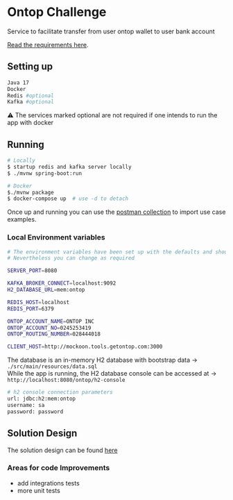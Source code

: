 # Ontop Challenge
Service to facilitate transfer from user ontop wallet to user bank account

[Read the
requirements here](./docs/ontop-challenge.pdf).

## Setting up
```bash
Java 17
Docker
Redis #optional
Kafka #optional
```
⚠ The services marked optional are not required if one intends to run the app with docker

## Running

```bash
# Locally
$ startup redis and kafka server locally
$ ./mvnw spring-boot:run

# Docker
$./mvnw package
$ docker-compose up  # use -d to detach
```

Once up and running you can use the [postman collection](./docs/postman_collection.json) to import use case
examples.

### Local Environment variables

```bash
# The environment variables have been set up with the defaults and should work as is. 
# Nevertheless you can change as required

SERVER_PORT=8080

KAFKA_BROKER_CONNECT=localhost:9092
H2_DATABASE_URL=mem:ontop

REDIS_HOST=localhost
REDIS_PORT=6379

ONTOP_ACCOUNT_NAME=ONTOP INC
ONTOP_ACCOUNT_NO=0245253419
ONTOP_ROUTING_NUMBER=028444018

CLIENT_HOST=http://mockoon.tools.getontop.com:3000

```
The database is an in-memory H2 database with bootstrap data -> `./src/main/resources/data.sql`\
While the app is running, the H2 database console can be accessed at -> `http://localhost:8080/ontop/h2-console`
```bash
# h2 console connection parameters
url: jdbc:h2:mem:ontop
username: sa
password: password
```

## Solution Design
The solution design can be found [here](/docs/solution-design.md)

### Areas for code Improvements
- add integrations tests
- more unit tests
